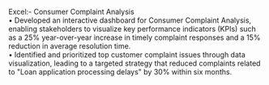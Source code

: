 Excel:- Consumer Complaint Analysis
<br>
•	Developed an interactive dashboard for Consumer Complaint Analysis, enabling stakeholders to visualize key performance indicators (KPIs) such as a 25% year-over-year increase in timely complaint responses and a 15% reduction in average resolution time.
<br>
•	Identified and prioritized top customer complaint issues through data visualization, leading to a targeted strategy that reduced complaints related to "Loan application processing delays" by 30% within six months.
